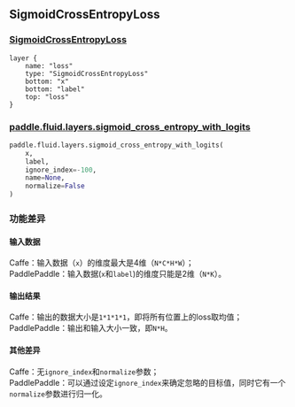 ## SigmoidCrossEntropyLoss


### [SigmoidCrossEntropyLoss](http://caffe.berkeleyvision.org/tutorial/layers/sigmoidcrossentropyloss.html)
```
layer {
    name: "loss"
    type: "SigmoidCrossEntropyLoss"
    bottom: "x"
    bottom: "label"
    top: "loss"
}
```


### [paddle.fluid.layers.sigmoid_cross_entropy_with_logits](http://paddlepaddle.org/documentation/docs/zh/1.3/api_cn/layers_cn.html#permalink-158-sigmoid_cross_entropy_with_logits)
```python
paddle.fluid.layers.sigmoid_cross_entropy_with_logits(
    x, 
    label, 
    ignore_index=-100, 
    name=None, 
    normalize=False
)
```  

### 功能差异
#### 输入数据
Caffe：输入数据（`x`）的维度最大是4维（`N*C*H*W`）；                 
PaddlePaddle：输入数据(`x`和`label`)的维度只能是2维（`N*K`）。
#### 输出结果
Caffe：输出的数据大小是`1*1*1*1`，即将所有位置上的loss取均值；                      
PaddlePaddle：输出和输入大小一致，即`N*H`。
#### 其他差异
Caffe：无`ignore_index`和`normalize`参数；  
PaddlePaddle：可以通过设定`ignore_index`来确定忽略的目标值，同时它有一个`normalize`参数进行归一化。

